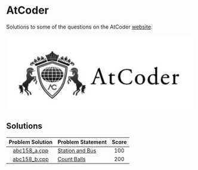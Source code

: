 # AtCoder

Solutions to some of the questions on the AtCoder [website](https://atcoder.jp/ "AtCoder").

<p align="center"><img src="../assets/atcoder.png" width=500px></p>

## Solutions

| Problem Solution	| Problem Statement 													| Score	|
|:-----------------:|-----------------------------------------------------------------------|:-----:|
| [abc158_a.cpp]	| [Station and Bus](https://atcoder.jp/contests/abc158/tasks/abc158_a)	| 100	|
| [abc158_b.cpp]	| [Count Balls](https://atcoder.jp/contests/abc158/tasks/abc158_b)		| 200	|

[//]: # (Solutions)

[abc158_a.cpp]: Solutions/abc158_a.cpp
[abc158_b.cpp]: Solutions/abc158_b.cpp

[//]: # (EOF)